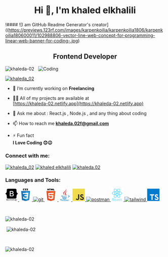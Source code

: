 <h1 align="center"> Hi 👋, I'm khaled elkhalili </h1>

#### 
!#### 
![I am GitHub Readme Generator's creator]((https://previews.123rf.com/images/karpenkoilia/karpenkoilia1806/karpenkoilia180600011/102988806-vector-line-web-concept-for-programming-linear-web-banner-for-coding-.jpg)
<h2 align="center">Frontend Developer </h2>

<img align="right" alt="Coding" width="400" src="https://i.pinimg.com/originals/e4/26/70/e426702edf874b181aced1e2fa5c6cde.gif"/>

<p align="left"> <img src="https://komarev.com/ghpvc/?username=khaleda-02&label=Profile%20views&color=0e75b6&style=flat" alt="khaleda-02" /> </p>



<p align="left"> <a href="https://twitter.com/khaleda_02" target="blank"><img src="https://img.shields.io/twitter/follow/khaleda_02?logo=twitter&style=for-the-badge" alt="khaleda_02" /></a> </p>

- 🔭 I’m currently working on **Freelancing**

- 👨‍💻 All of my projects are available at <br/> [https://khaleda-02.netlify.app](https://khaleda-02.netlify.app)

- 💬 Ask me about : React.js , Node.js , and any thing about coding 

- 📫 How to reach me **khaleda.02f@gmail.com**

- ⚡ Fun fact <br/> **I Love Coding 😊😉**

<h3 align="left">Connect with me:</h3>
<p align="left">
<a href="https://twitter.com/khaleda_02" target="blank"><img align="center" src="https://raw.githubusercontent.com/rahuldkjain/github-profile-readme-generator/master/src/images/icons/Social/twitter.svg" alt="khaleda_02" height="30" width="40" /></a>
<a href="https://linkedin.com/in/khaled elkhalili" target="blank"><img align="center" src="https://raw.githubusercontent.com/rahuldkjain/github-profile-readme-generator/master/src/images/icons/Social/linked-in-alt.svg" alt="khaled elkhalili" height="30" width="40" /></a>
<a href="https://instagram.com/khaleda.02" target="blank"><img align="center" src="https://raw.githubusercontent.com/rahuldkjain/github-profile-readme-generator/master/src/images/icons/Social/instagram.svg" alt="khaleda.02" height="30" width="40" /></a>
</p>



<h3 align="left">Languages and Tools:</h3>
<p align="left"> <a href="https://getbootstrap.com" target="_blank" rel="noreferrer"> <img src="https://raw.githubusercontent.com/devicons/devicon/master/icons/bootstrap/bootstrap-plain-wordmark.svg" alt="bootstrap" width="40" height="40"/> </a> <a href="https://www.w3schools.com/css/" target="_blank" rel="noreferrer"> <img src="https://raw.githubusercontent.com/devicons/devicon/master/icons/css3/css3-original-wordmark.svg" alt="css3" width="40" height="40"/> </a> <a href="https://git-scm.com/" target="_blank" rel="noreferrer"> <img src="https://www.vectorlogo.zone/logos/git-scm/git-scm-icon.svg" alt="git" width="40" height="40"/> </a> <a href="https://www.w3.org/html/" target="_blank" rel="noreferrer"> <img src="https://raw.githubusercontent.com/devicons/devicon/master/icons/html5/html5-original-wordmark.svg" alt="html5" width="40" height="40"/> </a> <a href="https://www.java.com" target="_blank" rel="noreferrer"> <img src="https://raw.githubusercontent.com/devicons/devicon/master/icons/java/java-original.svg" alt="java" width="40" height="40"/> </a> <a href="https://developer.mozilla.org/en-US/docs/Web/JavaScript" target="_blank" rel="noreferrer"> <img src="https://raw.githubusercontent.com/devicons/devicon/master/icons/javascript/javascript-original.svg" alt="javascript" width="40" height="40"/> </a> <a href="https://postman.com" target="_blank" rel="noreferrer"> <img src="https://www.vectorlogo.zone/logos/getpostman/getpostman-icon.svg" alt="postman" width="40" height="40"/> </a> <a href="https://reactjs.org/" target="_blank" rel="noreferrer"> <img src="https://raw.githubusercontent.com/devicons/devicon/master/icons/react/react-original-wordmark.svg" alt="react" width="40" height="40"/> </a> <a href="https://tailwindcss.com/" target="_blank" rel="noreferrer"> <img src="https://www.vectorlogo.zone/logos/tailwindcss/tailwindcss-icon.svg" alt="tailwind" width="40" height="40"/> </a> <a href="https://www.typescriptlang.org/" target="_blank" rel="noreferrer"> <img src="https://raw.githubusercontent.com/devicons/devicon/master/icons/typescript/typescript-original.svg" alt="typescript" width="40" height="40"/> </a> </p>

<br/>
<p style="margin:20 0 " > <img  align="left" src="https://github-readme-stats.vercel.app/api/top-langs?username=khaleda-02&show_icons=true&locale=en&layout=compact" alt="khaleda-02" /></p>
<br/>
<p style="margin:20 0 ">&nbsp;<img align="center" src="https://github-readme-stats.vercel.app/api?username=khaleda-02&show_icons=true&locale=en" alt="khaleda-02" /></p>
<!-- [![Anurag's GitHub stats](https://github-readme-stats.vercel.app/api?username=khaleda-02)](https://github.com/anuraghazra/github-readme-stats) -->
<br/>
<p style="margin:20 0 "><img align="center" src="https://github-readme-streak-stats.herokuapp.com/?user=khaleda-02&" alt="khaleda-02" /></p>
